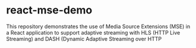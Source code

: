 # react-mse-demo
This repository demonstrates the use of Media Source Extensions (MSE) in a React application to support adaptive streaming with HLS (HTTP Live Streaming) and DASH (Dynamic Adaptive Streaming over HTTP
